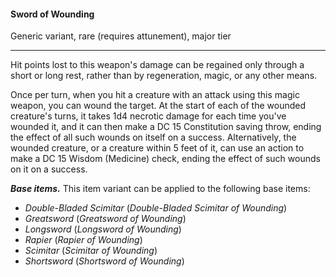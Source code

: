 #### Sword of Wounding

Generic variant, rare (requires attunement), major tier

---

Hit points lost to this weapon's damage can be regained only through a short or long rest, rather than by regeneration, magic, or any other means.

Once per turn, when you hit a creature with an attack using this magic weapon, you can wound the target. At the start of each of the wounded creature's turns, it takes 1d4 necrotic damage for each time you've wounded it, and it can then make a DC 15 Constitution saving throw, ending the effect of all such wounds on itself on a success. Alternatively, the wounded creature, or a creature within 5 feet of it, can use an action to make a DC 15 Wisdom (Medicine) check, ending the effect of such wounds on it on a success.

***Base items.*** This item variant can be applied to the following base items:

- *Double-Bladed Scimitar* (*Double-Bladed Scimitar of Wounding*)
- *Greatsword* (*Greatsword of Wounding*)
- *Longsword* (*Longsword of Wounding*)
- *Rapier* (*Rapier of Wounding*)
- *Scimitar* (*Scimitar of Wounding*)
- *Shortsword* (*Shortsword of Wounding*)